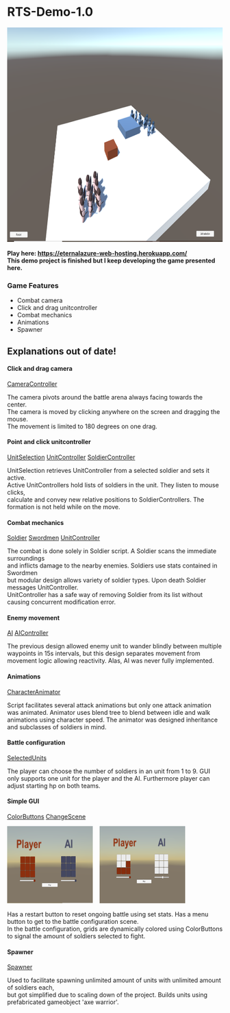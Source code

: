 # RTS-Demo-1.0
<img src="https://github.com/EternalAzure/RTS-Demo-1.0/blob/main/RTS%20kuva.png" width="961" height="502" />

**Play here: https://eternalazure-web-hosting.herokuapp.com/<br/>
This demo project is finished but I keep developing the game presented here.**

### Game Features ###
  * Combat camera
  * Click and drag unitcontroller
  * Combat mechanics
  * Animations
  * Spawner
  
Explanations out of date!
----
#### Click and drag camera ####

   [CameraController](Scripts/CameraController.cs)
 
  <p>
    The camera pivots around the battle arena always facing towards the center. </br>
    The camera is moved by clicking anywhere on the screen and dragging the mouse. </br>
    The movement is limited to 180 degrees on one drag.
  </p> 

#### Point and click unitcontroller ####

  [UnitSelection](Scripts/UnitSelection.cs)
  [UnitController](Scripts/UnitController.cs)
  [SoldierController](Scripts/SoldierController.cs)
  
  <p>
   UnitSelection retrieves UnitController from a selected soldier and sets it active. </br>
   Active UnitControllers hold lists of soldiers in the unit. They listen to mouse clicks, </br>
   calculate and convey new relative positions to SoldierControllers. The formation is not held while on the move.
  </p>

#### Combat mechanics ####

 [Soldier](Scripts/Soldier.cs)
 [Swordmen](Scripts/Swordmen.cs)
 [UnitController](Scripts/UnitController.cs)
 
  <p>
    The combat is done solely in Soldier script. A Soldier scans the immediate surroundings </br>
    and inflicts damage to the nearby enemies. Soldiers use stats contained in Swordmen </br>
    but modular design allows variety of soldier types. Upon death Soldier messages UnitController. </br>
    UnitController has a safe way of removing Soldier from its list without causing concurrent modification error.
  </p> 

#### Enemy movement ####

  [AI](Scripts/AI.cs)
  [AIController](Scripts/AIController.cs)
 
  <p>
   The previous design allowed enemy unit to wander blindly between multiple waypoints in 15s intervals, 
   but this design separates movement from movement logic allowing reactivity. 
   Alas, AI was never fully implemented.
  </p> 

#### Animations ####

[CharacterAnimator](Scripts/CharacterAnimator.cs)
  
  <p>
    Script facilitates several attack animations but only one attack animation was animated. 
    Animator uses blend tree to blend between idle and walk animations using character speed. 
    The animator was designed inheritance and subclasses of soldiers in mind.
  </p> 

#### Battle configuration ####

[SelectedUnits](Scripts/SelectedUnits.cs)

  <p>
    The player can choose the number of soldiers in an unit from 1 to 9. GUI only supports one unit 
    for the player and the AI. Furthermore player can adjust starting hp on both teams.
  </p> 
  
#### Simple GUI ####

  [ColorButtons](Scripts/ColorButtons.cs)
  [ChangeScene](Scripts/ChangeScene.cs)
  
  <img src="https://github.com/EternalAzure/RTS-Demo-1.0/blob/main/RTS%20GUI%20kuva%2001.png" width="200" height="180" /> &nbsp;&nbsp;
  <img src="https://github.com/EternalAzure/RTS-Demo-1.0/blob/main/RTS%20GUI%20kuva%2002.png" width="200" height="180" />
  <p>
    Has a restart button to reset ongoing battle using set stats. Has a menu button to get to the battle configuration scene. </br>
    In the battle configuration, grids are dynamically colored using ColorButtons to signal the amount of soldiers selected to fight.
  </p> 

#### Spawner ####

  [Spawner](Scripts/Spawner.cs)
  <p>
    Used to facilitate spawning unlimited amount of units with unlimited amount of soldiers each, </br>
    but got simplified due to scaling down of the project. Builds units using prefabricated gameobject 'axe warrior'.
  </p> 
